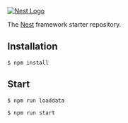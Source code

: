 [![Nest Logo](http://kamilmysliwiec.com/public/nest-logo.png)](http://nestjs.com/)

The [Nest](https://github.com/kamilmysliwiec/nest) framework starter repository. 

## Installation

```
$ npm install
```

## Start

```
$ npm run loaddata

$ npm run start
```
